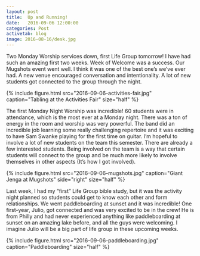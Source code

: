 ```yaml
---
layout: post
title:  Up and Running!
date:   2016-09-06 12:00:00
categories: Post
activetab: blog
image: 2016-08-16/desk.jpg
---
```


Two Monday Worship services down, first Life Group tomorrow! I have had such an amazing first two weeks. Week of Welcome was a success. Our Mugshots event went well. I think it was one of the best one’s we’ve ever had. A new venue encouraged conversation and intentionality. A lot of new students got connected to the group through the night.

{% include figure.html src="2016-09-06-activities-fair.jpg" caption="Tabling at the Activities Fair" size="half" %}

The first Monday Night Worship was incredible! 60 students were in attendance, which is the most ever at a Monday night. There was a ton of energy in the room and worship was very powerful. The band did an incredible job learning some really challenging repertoire and it was exciting to have Sam Swanke playing for the first time on guitar. I’m hopeful to involve a lot of new students on the team this semester. There are already a few interested students. Being involved on the team is a way that certain students will connect to the group and be much more likely to involve themselves in other aspects (It’s how I got involved).

{% include figure.html src="2016-09-06-mugshots.jpg" caption="Giant Jenga at Mugshots" side="right" size="half" %}

Last week, I had my “first” Life Group bible study, but it was the activity night planned so students could get to know each other and form relationships. We went paddleboarding at sunset and it was incredible! One first-year, Julio, got connected and was very excited to be in the crew! He is from Philly and had never experienced anything like paddleboarding at sunset on an amazing lake before, and all the guys were welcoming. I imagine Julio will be a big part of life group in these upcoming weeks.

{% include figure.html src="2016-09-06-paddleboarding.jpg" caption="Paddleboarding" size="half" %}
